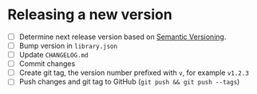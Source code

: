 # Releasing a new version

- [ ] Determine next release version based on [Semantic Versioning](https://semver.org/).
- [ ] Bump version in `library.json`
- [ ] Update `CHANGELOG.md`
- [ ] Commit changes
- [ ] Create git tag, the version number prefixed with `v`, for example `v1.2.3`
- [ ] Push changes and git tag to GitHub (`git push && git push --tags`)
